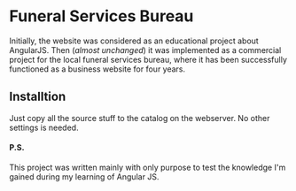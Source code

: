 # Funeral Services Bureau

Initially, the website was considered as an educational project about AngularJS. 
Then (*almost unchanged*) it was implemented as a commercial project
for the local funeral services bureau, where it has been successfully
functioned as a business website for four years.

## Installtion

Just copy all the source stuff to the catalog on the webserver. No other settings is needed.

#### **P.S.**

This project was written mainly with only purpose to test the knowledge I'm gained during my
learning of Angular JS.